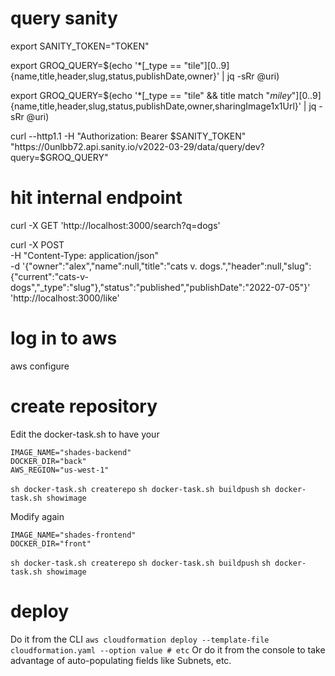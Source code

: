 # query sanity
export SANITY_TOKEN="TOKEN"


export GROQ_QUERY=$(echo '*[_type == "tile"][0..9] {name,title,header,slug,status,publishDate,owner}' | jq -sRr @uri)

export GROQ_QUERY=$(echo '*[_type == "tile" && title match "*miley*"][0..9]{name,title,header,slug,status,publishDate,owner,sharingImage1x1Url}' | jq -sRr @uri)

curl --http1.1 -H "Authorization: Bearer $SANITY_TOKEN" "https://0unlbb72.api.sanity.io/v2022-03-29/data/query/dev?query=$GROQ_QUERY"

# hit internal endpoint
curl -X GET 'http://localhost:3000/search?q=dogs'

curl -X POST \
    -H "Content-Type: application/json" \
    -d '{"owner":"alex","name":null,"title":"cats v. dogs.","header":null,"slug":{"current":"cats-v-dogs","_type":"slug"},"status":"published","publishDate":"2022-07-05"}' \
    'http://localhost:3000/like'


# log in to aws
aws configure

# create repository
Edit the docker-task.sh to have your 
```
IMAGE_NAME="shades-backend"
DOCKER_DIR="back"
AWS_REGION="us-west-1"
```
`sh docker-task.sh createrepo`
`sh docker-task.sh buildpush`
`sh docker-task.sh showimage`

Modify again
```
IMAGE_NAME="shades-frontend"
DOCKER_DIR="front"
```
`sh docker-task.sh createrepo`
`sh docker-task.sh buildpush`
`sh docker-task.sh showimage`


# deploy
Do it from the CLI
`aws cloudformation deploy --template-file cloudformation.yaml --option value # etc`
Or do it from the console to take advantage of auto-populating fields like Subnets, etc.
